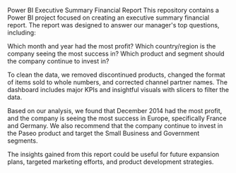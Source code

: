 Power BI Executive Summary Financial Report
This repository contains a Power BI project focused on creating an executive summary financial report. The report was designed 
to answer our manager's top questions, including:

Which month and year had the most profit?
Which country/region is the company seeing the most success in?
Which product and segment should the company continue to invest in?

To clean the data, we removed discontinued products, changed the format of items sold to whole numbers, and corrected channel 
partner names. The dashboard includes major KPIs and insightful visuals with slicers to filter the data.

Based on our analysis, we found that December 2014 had the most profit, and the company is seeing the most success in Europe,
specifically France and Germany. We also recommend that the company continue to invest in the Paseo product and target the 
Small Business and Government segments.

The insights gained from this report could be useful for future expansion plans, targeted marketing efforts, and product 
development strategies.